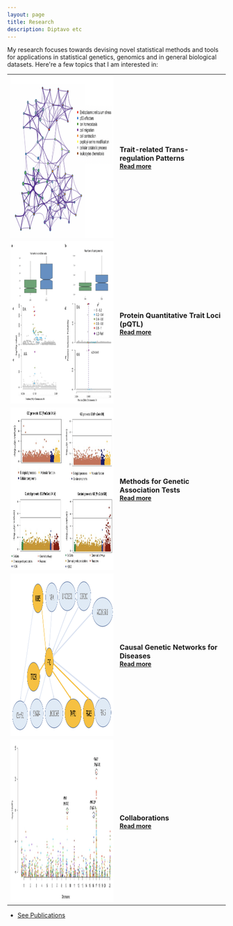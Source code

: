 ```yaml
---
layout: page
title: Research
description: Diptavo etc
---
```


My research focuses towards devising novel statistical methods and tools for applications in statistical genetics, genomics and in general biological datasets. Here're a few topics that I am interested in: 

<table class="wide">

<tr>
  <td class="left">
      <a href="publpics/scca.html">
        <img src="publpics/trans.png" width="375" height="375" alt="trans-eQTL" title="trans-eQTL"/>
    </a>
  </td>
  <td class="right">
  <font size="3.5" >
 <b> Trait-related Trans-regulation Patterns</b> <br>
 </font>
 <a href="publpics/scca.html"> <b>Read more</b></a>
  </td>
 </tr>



<tr>
  <td class="left">
      <a href="publpics/pqtl.html">
        <img src="publpics/fineMap.png" width="375" height="375" alt="pQTL" title="pQTL"/>
    </a>
  </td>
  <td class="right">
  <font size="3.5" >
 <b> Protein Quantitative Trait Loci (pQTL)</b> <br>
 </font>
 <a href="publpics/pqtl.html"> <b>Read more</b></a>
  </td>
 </tr>
 



<tr>
     <td class="left">
         <a href="publpics/assoc.html">
        <img src="publpics/GAUSS.png" width="375" height="375" alt="GAUSS" title="Genetic association tests"/>
    </a>
  </td>
  <td class="right">
    <font size="3.5" >
 	<b> Methods for Genetic Association Tests </b> <br>
	</font>
 	<a href="publpics/assoc.html"> <b>Read more</b></a>
   </td>
</tr>


 <tr>
  <td class="left">
      <a href="publpics/causal.html">
        <img src="publpics/causal.png" width="375" height="375" alt="causal networks" title="causal networks"/>
    </a>
  </td>
  <td class="right">
  <font size="3.5" >
 <b> Causal Genetic Networks for Diseases</b> <br>
 </font>
 <a href="publpics/causal.html"> <b>Read more</b></a>
  </td>
 </tr>


<tr>
  <td class="left">
      <a href="publpics/collab.html">
        <img src="publpics/collab.png" width="375" height="375" alt="collab" title="collab"/>
    </a>
  </td>
  <td class="right">
  <font size="3.5" >
 <b> Collaborations</b> <br>
 </font>
 <a href="publpics/collab.html"> <b>Read more</b></a>
  </td>
 </tr>

 
</table>

<div class="navbar">
  <div class="navbar-inner">
      <ul class="nav">
          <li><a href="https://diptavo.github.io/pages/pubs.html">See Publications</a></li>
      </ul>
  </div>
</div>



